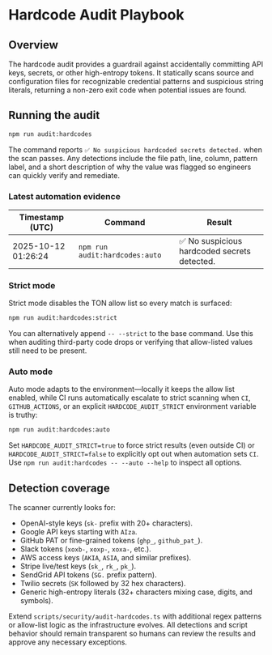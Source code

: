 # Hardcode Audit Playbook

## Overview

The hardcode audit provides a guardrail against accidentally committing API
keys, secrets, or other high-entropy tokens. It statically scans source and
configuration files for recognizable credential patterns and suspicious string
literals, returning a non-zero exit code when potential issues are found.

## Running the audit

```bash
npm run audit:hardcodes
```

The command reports `✅ No suspicious hardcoded secrets detected.` when the scan
passes. Any detections include the file path, line, column, pattern label, and a
short description of why the value was flagged so engineers can quickly verify
and remediate.

### Latest automation evidence

| Timestamp (UTC)     | Command                        | Result                                       |
| ------------------- | ------------------------------ | -------------------------------------------- |
| 2025-10-12 01:26:24 | `npm run audit:hardcodes:auto` | ✅ No suspicious hardcoded secrets detected. |

### Strict mode

Strict mode disables the TON allow list so every match is surfaced:

```bash
npm run audit:hardcodes:strict
```

You can alternatively append `-- --strict` to the base command. Use this when
auditing third-party code drops or verifying that allow-listed values still need
to be present.

### Auto mode

Auto mode adapts to the environment—locally it keeps the allow list enabled,
while CI runs automatically escalate to strict scanning when `CI`,
`GITHUB_ACTIONS`, or an explicit `HARDCODE_AUDIT_STRICT` environment variable is
truthy:

```bash
npm run audit:hardcodes:auto
```

Set `HARDCODE_AUDIT_STRICT=true` to force strict results (even outside CI) or
`HARDCODE_AUDIT_STRICT=false` to explicitly opt out when automation sets `CI`.
Use `npm run audit:hardcodes -- --auto --help` to inspect all options.

## Detection coverage

The scanner currently looks for:

- OpenAI-style keys (`sk-` prefix with 20+ characters).
- Google API keys starting with `AIza`.
- GitHub PAT or fine-grained tokens (`ghp_`, `github_pat_`).
- Slack tokens (`xoxb-`, `xoxp-`, `xoxa-`, etc.).
- AWS access keys (`AKIA`, `ASIA`, and similar prefixes).
- Stripe live/test keys (`sk_`, `rk_`, `pk_`).
- SendGrid API tokens (`SG.` prefix pattern).
- Twilio secrets (`SK` followed by 32 hex characters).
- Generic high-entropy literals (32+ characters mixing case, digits, and
  symbols).

Extend `scripts/security/audit-hardcodes.ts` with additional regex patterns or
allow-list logic as the infrastructure evolves. All detections and script
behavior should remain transparent so humans can review the results and approve
any necessary exceptions.
